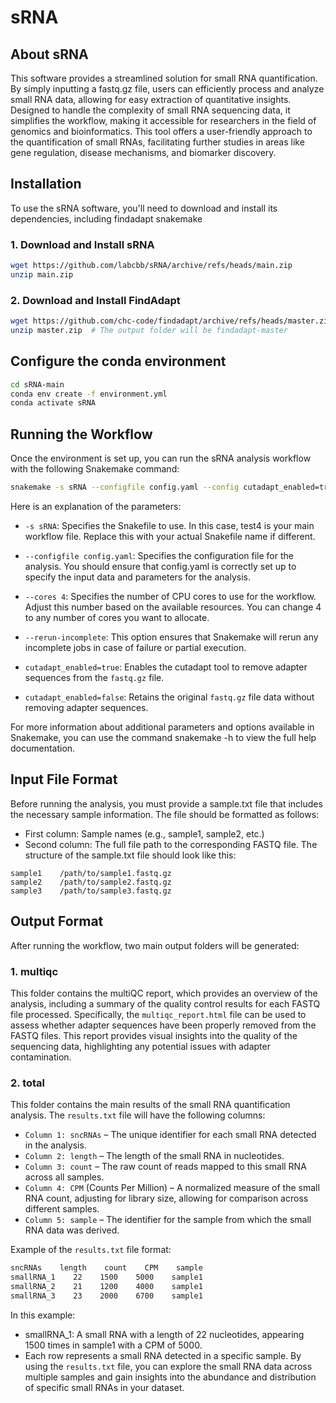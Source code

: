 # sRNA
##  About sRNA
This software provides a streamlined solution for small RNA quantification. By simply inputting a fastq.gz file, users can efficiently process and analyze small RNA data, allowing for easy extraction of quantitative insights. Designed to handle the complexity of small RNA sequencing data, it simplifies the workflow, making it accessible for researchers in the field of genomics and bioinformatics. This tool offers a user-friendly approach to the quantification of small RNAs, facilitating further studies in areas like gene regulation, disease mechanisms, and biomarker discovery.

## Installation
To use the sRNA software, you'll need to download and install its dependencies, including findadapt snakemake
### 1. Download and Install sRNA
```bash
wget https://github.com/labcbb/sRNA/archive/refs/heads/main.zip
unzip main.zip
```
### 2. Download and Install FindAdapt
```bash
wget https://github.com/chc-code/findadapt/archive/refs/heads/master.zip
unzip master.zip  # The output folder will be findadapt-master
```

## Configure the conda environment
```bash
cd sRNA-main
conda env create -f environment.yml
conda activate sRNA
```

## Running the Workflow
Once the environment is set up, you can run the sRNA analysis workflow with the following Snakemake command:
```bash
snakemake -s sRNA --configfile config.yaml --config cutadapt_enabled=true --cores 4 --rerun-incomplete
```
Here is an explanation of the parameters:

- `-s sRNA`: Specifies the Snakefile to use. In this case, test4 is your main workflow file. Replace this with your actual Snakefile name if different.

- `--configfile config.yaml`: Specifies the configuration file for the analysis. You should ensure that config.yaml is correctly set up to specify the input data and parameters for the analysis.

- `--cores 4`: Specifies the number of CPU cores to use for the workflow. Adjust this number based on the available resources. You can change 4 to any number of cores you want to allocate.

- `--rerun-incomplete`: This option ensures that Snakemake will rerun any incomplete jobs in case of failure or partial execution.

- `cutadapt_enabled=true`: Enables the cutadapt tool to remove adapter sequences from the `fastq.gz` file.
- `cutadapt_enabled=false`: Retains the original `fastq.gz` file data without removing adapter sequences.

For more information about additional parameters and options available in Snakemake, you can use the command snakemake -h to view the full help documentation.

## Input File Format
Before running the analysis, you must provide a sample.txt file that includes the necessary sample information. The file should be formatted as follows:
- First column: Sample names (e.g., sample1, sample2, etc.)
- Second column: The full file path to the corresponding FASTQ file.
  The structure of the sample.txt file should look like this:
```plaintext
sample1    /path/to/sample1.fastq.gz
sample2    /path/to/sample2.fastq.gz
sample3    /path/to/sample3.fastq.gz
```

## Output Format
After running the workflow, two main output folders will be generated:
### 1. multiqc
This folder contains the multiQC report, which provides an overview of the analysis, including a summary of the quality control results for each FASTQ file processed.  Specifically, the `multiqc_report.html` file can be used to assess whether adapter sequences have been properly removed from the FASTQ files.  This report provides visual insights into the quality of the sequencing data, highlighting any potential issues with adapter contamination.
### 2. total
This folder contains the main results of the small RNA quantification analysis. The `results.txt` file will have the following columns:
- `Column 1: sncRNAs` – The unique identifier for each small RNA detected in the analysis.
- `Column 2: length` – The length of the small RNA in nucleotides.
- `Column 3: count` – The raw count of reads mapped to this small RNA across all samples.
- `Column 4: CPM` (Counts Per Million) – A normalized measure of the small RNA count, adjusting for library size, allowing for comparison across different samples.
- `Column 5: sample` – The identifier for the sample from which the small RNA data was derived.

Example of the `results.txt` file format:
```bash
sncRNAs    length    count    CPM    sample
smallRNA_1    22    1500    5000    sample1
smallRNA_2    21    1200    4000    sample1
smallRNA_3    23    2000    6700    sample1
```
In this example:

- smallRNA_1: A small RNA with a length of 22 nucleotides, appearing 1500 times in sample1 with a CPM of 5000.
- Each row represents a small RNA detected in a specific sample.
By using the `results.txt` file, you can explore the small RNA data across multiple samples and gain insights into the abundance and distribution of specific small RNAs in your dataset.
